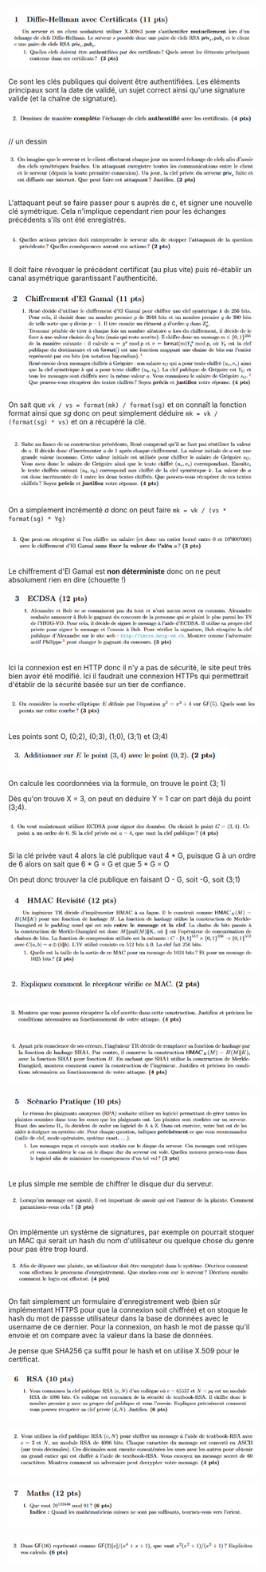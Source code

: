 ![1.1](1.1.png)

Ce sont les clés publiques qui doivent être authentifiées. Les éléments principaux sont la date de validé, un sujet correct ainsi qu'une signature valide (et la chaîne de signature).

![image-20200202212835642](image-20200202212835642.png)

// un dessin

![image-20200202212849717](image-20200202212849717.png)

L'attaquant peut se faire passer pour s auprès de c, et signer une nouvelle clé symétrique. Cela n'implique cependant rien pour les échanges précédents s'ils ont été enregistrés.

![1.4](1.4.PNG)

Il doit faire révoquer le précédent certificat (au plus vite) puis ré-établir un canal asymétrique garantissant l'authenticité.



![2.1](2.1.PNG)

On sait que `vk / vs = format(mk) / format(sg)` et on connaît la fonction format ainsi que *sg* donc on peut simplement déduire `mk = vk / (format(sg) * vs)` et on a récupéré la clé.

![2.2](2.2.PNG)

On a simplement incrémenté *a* donc on peut faire `mk = vk / (vs * format(sg) * Yg)`

![2.3](2.3.PNG)

Le chiffrement d'El Gamal est **non déterministe** donc on ne peut absolument rien en dire (chouette !)



![3.1](3.1.PNG)

Ici la connexion est en HTTP donc il n'y a pas de sécurité, le site peut très bien avoir été modifié. Ici il faudrait une connexion HTTPs qui permettrait d'établir de la sécurité basée sur un tier de confiance.

![3.2](3.2.PNG)

Les points sont O, (0;2), (0;3), (1;0), (3;1) et (3;4)

![3.3](3.3.PNG)

On calcule les coordonnées via la formule, on trouve le point (3; 1)

Dès qu'on trouve X = 3, on peut en déduire Y = 1 car on part déjà du point (3;4).

![3.4](3.4.PNG)

Si la clé privée vaut 4 alors la clé publique vaut 4 * G, puisque G à un ordre de 6 alors on sait que 6 * G = G et que 5 * G = O

On peut donc trouver la clé publique en faisant O - G, soit -G, soit (3;1) 

![4.1](4.1.PNG)

![4.2](4.2.PNG)

![4.3](4.3.PNG)

![4.4](4.4.PNG)

![5.1](5.1.PNG)

Le plus simple me semble de chiffrer le disque dur du serveur.

![5.2](5.2.PNG)

On implémente un système de signatures, par exemple on pourrait stoquer un MAC qui serait un hash du nom d'utilisateur ou quelque chose du genre pour pas être trop lourd.

![5.3](5.3.PNG)

On fait simplement un formulaire d'enregistrement web (bien sûr implémentant HTTPS pour que la connexion soit chiffrée) et on stoque le hash du mot de passse utilisateur dans la base de données avec le username de ce dernier. Pour la connexion, on hash le mot de passe qu'il envoie et on compare avec la valeur dans la base de données.

Je pense que SHA256 ça suffit pour le hash et on utilise X.509 pour le certificat.

![6.1](6.1.PNG)

![6.2](6.2.PNG)

![7.1](7.1.PNG)

![7.2](7.2.PNG)